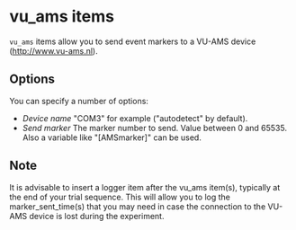 # vu_ams items

`vu_ams` items allow you to send event markers to a VU-AMS device (<http://www.vu-ams.nl>).

## Options

You can specify a number of options:

- *Device name* "COM3" for example ("autodetect" by default).
- *Send marker* The marker number to send. Value between 0 and 65535. Also a variable like "[AMSmarker]" can be used.

## Note

It is advisable to insert a logger item after the vu_ams item(s), typically at the end of your trial sequence. This will allow you to log the marker_sent_time(s) that you may need in case the connection to the VU-AMS device is lost during the experiment.
